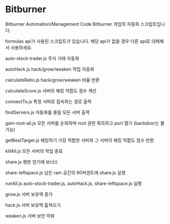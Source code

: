 # Bitburner
Bitburner Automation/Management Code
Bitburner 게임의 자동화 스크립트입니다.

formulas api가 사용된 스크립트가 있습니다. 해당 api가 없을 경우 다른 api로 대체해서 사용하세요.

auto-stock-trader.js
주식 거래 자동화

autoHack.js
hack/grow/weaken 작업 자동화

calculateRatio.js
hack/grow/weaken 비율 반환

calculateScore.js
서버의 해킹 적합도 점수 계산

connectTo.js
특정 서버로 접속하는 경로 출력

findServers.js
자동화를 돌릴 모든 서버 출력

gain-root-all.js
모든 서버를 순회하며 root 권한 획득하고 port 열기 (backdoor는 불가능)

getBestTarget.js
해킹하기 가장 적합한 서버와 그 서버의 해킹 적합도 점수 반환

killAll.js
모든 서버의 작업 종료

share.js
평판 얻기에 보너스

share-leftspace.js
남은 ram 공간의 90퍼센트에 share.js 실행

runAll.js
auto-stock-trader.js, autoHack.js, share-leftspace.js 실행

grow.js
서버 보유액 증가

hack.js
서버 보유액 훔쳐오기

weaken.js
서버 보안 약화
